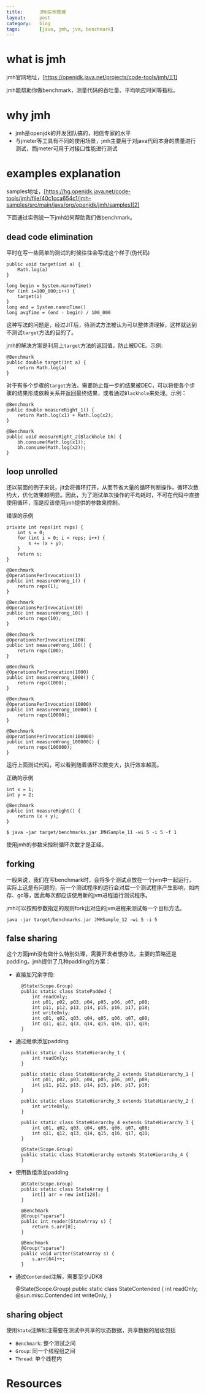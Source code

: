 ```yaml
---
title:      JMH实例整理
layout:     post
category:   blog
tags:       [java, jmh, jvm, benchmark]
---
```


# what is jmh

jmh官网地址，[https://openjdk.java.net/projects/code-tools/jmh/][1]

jmh能帮助你做benchmark，测量代码的吞吐量、平均响应时间等指标。

# why jmh

* jmh是openjdk的开发团队搞的，相信专家的水平
* 与jmeter等工具有不同的使用场景，jmh主要用于对java代码本身的质量进行测试，而jmeter可用于对接口性能进行测试

# examples explanation

samples地址，[https://hg.openjdk.java.net/code-tools/jmh/file/40c1cca654c1/jmh-samples/src/main/java/org/openjdk/jmh/samples][2]

下面通过实例说一下jmh如何帮助我们做benchmark。


## dead code elimination

平时在写一些简单的测试的时候往往会写成这个样子(伪代码)

    public void target(int a) {
        Math.log(a)
    }

    long begin = System.nannoTime()
    for (int i=100_000;i++) {
        target(i)
    }
    long end = System.nannoTime()
    long avgTime = (end - begin) / 100_000

这种写法的问题是，经过JIT后，待测试方法被认为可以整体清理掉，这样就达到不测试`target`方法的目的了。

jmh的解决方案是利用上`target`方法的返回值，防止被DCE。示例:

    @Benchmark
    public double target(int a) {
        return Math.log(a)
    }

对于有多个步骤的`target`方法，需要防止每一步的结果被DEC，可以将使各个步骤的结果形成依赖关系并返回最终结果，或者通过`Blackhole`来处理。示例：

    @Benchmark
    public double measureRight_1() {
        return Math.log(x1) + Math.log(x2);
    }

    @Benchmark
    public void measureRight_2(Blackhole bh) {
        bh.consume(Math.log(x1));
        bh.consume(Math.log(x2));
    }

## loop unrolled

还以前面的例子来说，jit会将循环打开，从而节省大量的循环判断操作，循环次数约大，优化效果越明显。因此，为了测试单次操作的平均耗时，不可在代码中直接使用循环，而是应该使用jmh提供的参数来控制。

错误的示例

    private int reps(int reps) {
        int s = 0;
        for (int i = 0; i < reps; i++) {
            s += (x + y);
        }
        return s;
    }

    @Benchmark
    @OperationsPerInvocation(1)
    public int measureWrong_1() {
        return reps(1);
    }

    @Benchmark
    @OperationsPerInvocation(10)
    public int measureWrong_10() {
        return reps(10);
    }

    @Benchmark
    @OperationsPerInvocation(100)
    public int measureWrong_100() {
        return reps(100);
    }

    @Benchmark
    @OperationsPerInvocation(1000)
    public int measureWrong_1000() {
        return reps(1000);
    }

    @Benchmark
    @OperationsPerInvocation(10000)
    public int measureWrong_10000() {
        return reps(10000);
    }

    @Benchmark
    @OperationsPerInvocation(100000)
    public int measureWrong_100000() {
        return reps(100000);
    }

运行上面测试代码，可以看到随着循环次数变大，执行效率越高。

正确的示例

    int x = 1;
    int y = 2;

    @Benchmark
    public int measureRight() {
        return (x + y);
    }

    $ java -jar target/benchmarks.jar JMHSample_11 -wi 5 -i 5 -f 1

使用jmh的参数来控制循环次数才是正经。

## forking

一般来说，我们在写benchmark时，会将多个测试点放在一个jvm中一起运行，实际上这是有问题的，前一个测试程序的运行会对后一个测试程序产生影响，如内存、gc等，因此每次都应该使用新的jvm进程运行测试程序。

jmh可以按照参数指定的规则fork出对应的jvm进程来测试每一个目标方法。

    java -jar target/benchmarks.jar JMHSample_12 -wi 5 -i 5

## false sharing

这个方面jmh没有做什么特别处理，需要开发者想办法，主要的策略还是padding。jmh提供了几种padding的方案：

* 直接加冗余字段:

        @State(Scope.Group)
        public static class StatePadded {
            int readOnly;
            int p01, p02, p03, p04, p05, p06, p07, p08;
            int p11, p12, p13, p14, p15, p16, p17, p18;
            int writeOnly;
            int q01, q02, q03, q04, q05, q06, q07, q08;
            int q11, q12, q13, q14, q15, q16, q17, q18;
        }

* 通过继承添加padding

        public static class StateHierarchy_1 {
            int readOnly;
        }

        public static class StateHierarchy_2 extends StateHierarchy_1 {
            int p01, p02, p03, p04, p05, p06, p07, p08;
            int p11, p12, p13, p14, p15, p16, p17, p18;
        }

        public static class StateHierarchy_3 extends StateHierarchy_2 {
            int writeOnly;
        }

        public static class StateHierarchy_4 extends StateHierarchy_3 {
            int q01, q02, q03, q04, q05, q06, q07, q08;
            int q11, q12, q13, q14, q15, q16, q17, q18;
        }

        @State(Scope.Group)
        public static class StateHierarchy extends StateHierarchy_4 {
        }

* 使用数组添加padding

        @State(Scope.Group)
        public static class StateArray {
            int[] arr = new int[128];
        }

        @Benchmark
        @Group("sparse")
        public int reader(StateArray s) {
            return s.arr[0];
        }

        @Benchmark
        @Group("sparse")
        public void writer(StateArray s) {
            s.arr[64]++;
        }

* 通过`Contended`注解，需要至少JDK8

    @State(Scope.Group)
        public static class StateContended {
            int readOnly;
            @sun.misc.Contended
            int writeOnly;
        }

## sharing object

使用`State`注解标注需要在测试中共享的状态数据，共享数据的层级包括

* `Benchmark`: 整个测试之间
* `Group`: 同一个线程组之间
* `Thread`: 单个线程内


# Resources

[1]:    https://openjdk.java.net/projects/code-tools/jmh/
[2]:    https://hg.openjdk.java.net/code-tools/jmh/file/40c1cca654c1/jmh-samples/src/main/java/org/openjdk/jmh/samples